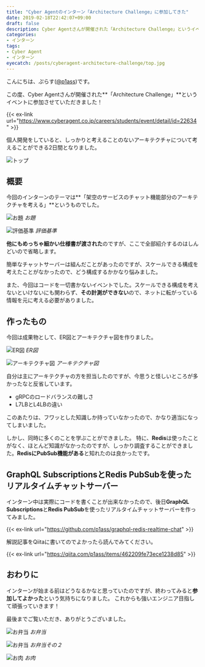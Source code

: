 ```yaml
---
title: "Cyber Agentのインターン「Architecture Challenge」に参加してきた"
date: 2019-02-18T22:42:07+09:00
draft: false
description: Cyber Agentさんが開催された「Architecture Challenge」というイベントに参加し、アーキテクチャについて学んできました。
categories:
- インターン
tags:
- Cyber Agent
- インターン
eyecatch: /posts/cyberagent-architecture-challenge/top.jpg
---
```


こんにちは、ぷらす([@p1ass](https://twitter.com/p1ass))です。

この度、Cyber Agentさんが開催された**「Architecture Challenge」**というイベントに参加させていただきました！

{{< ex-link url="https://www.cyberagent.co.jp/careers/students/event/detail/id=22634" >}}


個人開発をしていると、しっかりと考えることのないアーキテクチャについて考えることができる2日間となりました。

<!--more-->

![トップ](./top.jpg)

## 概要
今回のインターンのテーマは**「架空のサービスのチャット機能部分のアーキテクチャを考える」**というものでした。

![お題](./theme.png)
_お題_

![評価基準](./review.png)
_評価基準_

**他にもめっちゃ細かい仕様書が渡された**のですが、ここで全部紹介するのはしんどいので省略します。

簡単なチャットサーバーは組んだことがあったのですが、スケールできる構成を考えたことがなかったので、どう構成するかかなり悩みました。

また、今回はコードを一切書かないイベントでした。スケールできる構成を考えないといけないにも関わらず、**その計測ができない**ので、ネットに転がっている情報を元に考える必要がありました。

## 作ったもの
今回は成果物として、ER図とアーキテクチャ図を作りました。

![ER図](./er.png)
_ER図_

![アーキテクチャ図](./architecture.jpg)
_アーキテクチャ図_

自分は主にアーキテクチャの方を担当したのですが、今思うと怪しいところが多かったなと反省しています。

- gRPCのロードバランスの難しさ
- L7LBとL4LBの違い

このあたりは、フワッとした知識しか持っていなかったので、かなり適当になってしまいました。

しかし、同時に多くのことを学ぶことができました。
特に、**Redis**は使ったことがなく、ほとんど知識がなかったのですが、しっかり調査することができました。**RedisにPubSub機能がある**と知れたのは良かったです。

## GraphQL SubscriptionsとRedis PubSubを使ったリアルタイムチャットサーバー

インターン中は実際にコードを書くことが出来なかったので、後日**GraphQL Subscriptions**と**Redis PubSub**を使ったリアルタイムチャットサーバーを作ってみました。


{{< ex-link url="https://github.com/p1ass/graphql-redis-realtime-chat" >}}

解説記事をQiitaに書いてのでよかったら読んでみてください。

{{< ex-link url="https://qiita.com/p1ass/items/462209fe73ece1238d85" >}}

## おわりに

インターンが始まる前はどうなるかなと思っていたのですが、終わってみると**参加してよかった**という気持ちになりました。
これからも強いエンジニア目指して頑張っていきます！

最後までご覧いただき、ありがとうございました。

![お弁当](./lunch-1.jpg)
_お弁当_

![お弁当](./lunch-2.jpg)
_お弁当その２_


![お肉](./niku.jpg)
_お肉_
